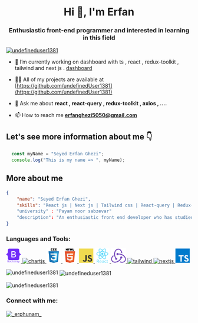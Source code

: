 <h1 align="center">Hi 👋, I'm Erfan</h1>
<h3 align="center">Enthusiastic front-end programmer and interested in learning in this field</h3>

<p align="left"> <a href="https://github.com/ryo-ma/github-profile-trophy"><img src="https://github-profile-trophy.vercel.app/?username=undefineduser1381" alt="undefineduser1381" /></a> </p>

- 🔭 I’m currently working on dashboard with ts , react , redux-toolkit , tailwind and next js . [dashboard](https://github.com/undefinedUser1381/dashboard)

- 👨‍💻 All of my projects are available at [https://github.com/undefinedUser1381](https://github.com/undefinedUser1381)

- 💬 Ask me about **react , react-query , redux-toolkit , axios , ....**

- 📫 How to reach me **erfanghezi5050@gmail.com**

## Let's see more information about me 👇
```javascript
  const myName = "Seyed Erfan Ghezi";
  console.log("This is my name => ", myName);
```
## More about me
``` json
{
    "name": "Seyed Erfan Ghezi",
    "skills": "React js | Next js | Tailwind css | React-query | Redux-toolkit | Axios | and some libraries like swiper , i18next , ..."
    "university" : "Payam noor sabzevar"
    "description": "An enthusiastic front end developer who has studied in this field for about 2 years. My abilities: React, Tailwind css, React libraries and JS libraries,Git,Github. Currently learning next.js"
}
```

<h3 align="left">Languages and Tools:</h3>
<p align="left"> <a href="https://getbootstrap.com" target="_blank" rel="noreferrer"> <img src="https://raw.githubusercontent.com/devicons/devicon/master/icons/bootstrap/bootstrap-plain-wordmark.svg" alt="bootstrap" width="40" height="40"/> </a> <a href="https://www.chartjs.org" target="_blank" rel="noreferrer"> <img src="https://www.chartjs.org/media/logo-title.svg" alt="chartjs" width="40" height="40"/> </a> <a href="https://www.w3schools.com/css/" target="_blank" rel="noreferrer"> <img src="https://raw.githubusercontent.com/devicons/devicon/master/icons/css3/css3-original-wordmark.svg" alt="css3" width="40" height="40"/> </a> <a href="https://www.w3.org/html/" target="_blank" rel="noreferrer"> <img src="https://raw.githubusercontent.com/devicons/devicon/master/icons/html5/html5-original-wordmark.svg" alt="html5" width="40" height="40"/> </a> <a href="https://developer.mozilla.org/en-US/docs/Web/JavaScript" target="_blank" rel="noreferrer"> <img src="https://raw.githubusercontent.com/devicons/devicon/master/icons/javascript/javascript-original.svg" alt="javascript" width="40" height="40"/> </a> <a href="https://reactjs.org/" target="_blank" rel="noreferrer"> <img src="https://raw.githubusercontent.com/devicons/devicon/master/icons/react/react-original-wordmark.svg" alt="react" width="40" height="40"/> </a> <a href="https://redux.js.org" target="_blank" rel="noreferrer"> <img src="https://raw.githubusercontent.com/devicons/devicon/master/icons/redux/redux-original.svg" alt="redux" width="40" height="40"/> </a> 
<a href="https://tailwindcss.com/" target="_blank" rel="noreferrer"> <img src="https://www.vectorlogo.zone/logos/tailwindcss/tailwindcss-icon.svg" alt="tailwind" width="40" height="40"/> </a>
<a href="https://nextjs.org/" target="_blank" rel="noreferrer"> <img src="https://cdn.worldvectorlogo.com/logos/nextjs-2.svg" alt="nextjs" width="40" height="40"/> </a>  
<a href="https://www.typescriptlang.org/" target="_blank" rel="noreferrer"> <img src="https://raw.githubusercontent.com/devicons/devicon/master/icons/typescript/typescript-original.svg" alt="typescript" width="40" height="40"/> </a> </p>

<p><img align="left" src="https://github-readme-stats.vercel.app/api/top-langs?username=undefineduser1381&show_icons=true&locale=en&layout=compact" alt="undefineduser1381" /></p>

<p>&nbsp;<img align="center" src="https://github-readme-stats.vercel.app/api?username=undefineduser1381&show_icons=true&locale=en" alt="undefineduser1381" /></p>

<p><img align="center" src="https://github-readme-streak-stats.herokuapp.com/?user=undefineduser1381&" alt="undefineduser1381" /></p>

<h3 align="left">Connect with me:</h3>
<p align="left">
<a href="https://instagram.com/_erphunam_" target="blank"><img align="center" src="https://raw.githubusercontent.com/rahuldkjain/github-profile-readme-generator/master/src/images/icons/Social/instagram.svg" alt="_erphunam_" height="30" width="40" /></a>
</p>

